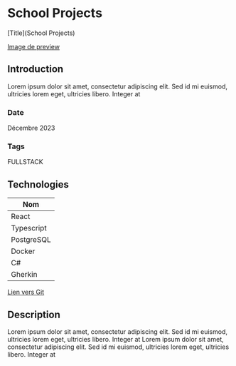 # School Projects

[Title](School Projects)

[Image de preview](https://raw.githubusercontent.com/Eric-Philippe/SAE-Manager---IUT-Blagnac/main/documentation/res/img/login-page.png)

## Introduction

Lorem ipsum dolor sit amet, consectetur adipiscing elit. Sed id mi euismod, ultricies lorem eget, ultricies libero. Integer at

### Date

Décembre 2023

### Tags

FULLSTACK

## Technologies

| Nom        |
| ---------- |
| React      |
| Typescript |
| PostgreSQL |
| Docker     |
| C#         |
| Gherkin    |

[Lien vers Git](https://github.com/Eric-Philippe/SAE-Manager---IUT-Blagnac/tree/main)

## Description

Lorem ipsum dolor sit amet, consectetur adipiscing elit. Sed id mi euismod, ultricies lorem eget, ultricies libero. Integer at
Lorem ipsum dolor sit amet, consectetur adipiscing elit. Sed id mi euismod, ultricies lorem eget, ultricies libero. Integer at

